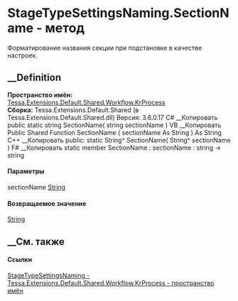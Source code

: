 # StageTypeSettingsNaming.SectionName - метод
Форматирование названия секции при подстановке в качестве настроек.
## __Definition
 **Пространство имён:**
[Tessa.Extensions.Default.Shared.Workflow.KrProcess](N_Tessa_Extensions_Default_Shared_Workflow_KrProcess.htm)  
 **Сборка:** Tessa.Extensions.Default.Shared (в
Tessa.Extensions.Default.Shared.dll) Версия: 3.6.0.17
C# __Копировать
     public static string SectionName(
    	string sectionName
    )
VB __Копировать
     Public Shared Function SectionName ( 
    	sectionName As String
    ) As String
C++ __Копировать
     public:
    static String^ SectionName(
    	String^ sectionName
    )
F# __Копировать
     static member SectionName : 
            sectionName : string -> string 
#### Параметры
sectionName [String](https://learn.microsoft.com/dotnet/api/system.string)
#### Возвращаемое значение
[String](https://learn.microsoft.com/dotnet/api/system.string)  
##  __См. также
#### Ссылки
[StageTypeSettingsNaming -
](T_Tessa_Extensions_Default_Shared_Workflow_KrProcess_StageTypeSettingsNaming.htm)
[Tessa.Extensions.Default.Shared.Workflow.KrProcess - пространство
имён](N_Tessa_Extensions_Default_Shared_Workflow_KrProcess.htm)
